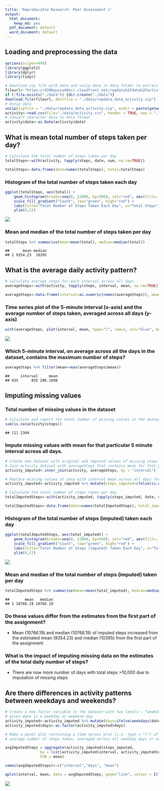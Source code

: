 ```yaml
---
title: 'Reproducible Research: Peer Assessment 1'
output:
  html_document:
    keep_md: yes
  pdf_document: default
  word_document: default
---
```



## Loading and preprocessing the data



```r
options(scipen=999)
library(ggplot2)
library(dplyr)
library(tidyr)
```


```r
# Download zip file with data and unzip data in data folder to extract datasets
fileurl<-"https://d396qusza40orc.cloudfront.net/repdata%2Fdata%2Factivity.zip"
if (!file.exists("./data")) {dir.create("./data")}
download.file(fileurl, destfile = "./data/repdata_data_activity.zip")
# Unzip data
unzip(zipfile = "./data/repdata_data_activity.zip", exdir = paste(getwd(),"/data", sep=""))
activity<-read.csv(file="./data/activity.csv", header = TRUE, sep = ",")
# Convert character date to data format
activity$date<-as.Date(activity$date)
```

## What is mean total number of steps taken per day?

```r
# Calculate the total number of steps taken per day
totalSteps<-with(activity, tapply(steps, date, sum, na.rm=TRUE))

totalSteps<-data.frame(date=names(totalSteps), total=totalSteps)
```

### Histogram of the total number of steps taken each day


```r
ggplot(totalSteps, aes(total)) +
    geom_histogram(breaks=seq(0, 22000, by=500), col="red", aes(fill=..count..)) +
    scale_fill_gradient("Count", low="green", high="red") +
    labs(title="Total Number of Steps Taken Each Day", x="Total Steps", y="Count")+
    ylim(0,12)
```

![](PA1_template_files/figure-html/figure1-1.png)<!-- -->

### Mean and median of the total number of steps taken per day


```r
totalSteps %>% summarise(mean=mean(total), median=median(total))
```

```
##      mean median
## 1 9354.23  10395
```

## What is the average daily activity pattern?

```r
# calculate average steps for each interval across all days
averageSteps<-with(activity, tapply(steps, interval, mean, na.rm=TRUE))

averageSteps<-data.frame(interval=as.numeric(names(averageSteps)), mean=averageSteps)
```

### Time series plot of the 5-minute interval (x-axis) and the average number of steps taken, averaged across all days (y-axis)


```r
with(averageSteps, plot(interval, mean, type="l", lwd=2, col="blue", main="Average Daily Activity Pattern", xlab="5 Minutes Interval", ylab="Average Steps"))
```

![](PA1_template_files/figure-html/figure2-1.png)<!-- -->

### Which 5-minute interval, on average across all the days in the dataset, contains the maximum number of steps?


```r
averageSteps %>% filter(mean==max(averageSteps$mean))
```

```
##     interval     mean
## 835      835 206.1698
```

## Imputing missing values

### Total number of missing values in the dataset


```r
# Calculate and report the total number of missing values in the dataset (i.e. the total number of rows with NAs)
sum(is.na(activity$steps))
```

```
## [1] 2304
```

### Impute missing values with mean for that particular 5 minute interval across all days.


```r
# Create new dataset with original and imputed values of missing steps
# Join activity dataset with averageSteps that contains mean for that particular 5 minute
activity_imputed<-inner_join(activity, averageSteps, by = "interval")

# Replace missing values of step with interval mean across all days for that particula interval
activity_imputed<-activity_imputed %>% mutate(steps_imputed=ifelse(is.na(steps), mean, steps))

# Calculate the total number of steps taken per day
totalImputedSteps<-with(activity_imputed, tapply(steps_imputed, date, sum, na.rm=TRUE))

totalImputedSteps<-data.frame(date=names(totalImputedSteps), total_imputed=totalImputedSteps)
```

### Histogram of the total number of steps (imputed) taken each day


```r
ggplot(totalImputedSteps, aes(total_imputed)) +
    geom_histogram(breaks=seq(0, 22000, by=500), col="red", aes(fill=..count..)) +
    scale_fill_gradient("Count", low="green", high="red") +
    labs(title="Total Number of Steps (imputed) Taken Each Day", x="Total Steps", y="Count")+
    ylim(0,12)
```

![](PA1_template_files/figure-html/figure3-1.png)<!-- -->

### Mean and median of the total number of steps (imputed) taken per day


```r
totalImputedSteps %>% summarise(mean=mean(total_imputed), median=median(total_imputed))
```

```
##       mean   median
## 1 10766.19 10766.19
```

### Do these values differ from the estimates from the first part of the assignment?
+ Mean (10766.19) and median (10766.19) of imputed steps increased from the estimated mean (9354.23) and median (10395) from the first part of the assignment

### What is the impact of imputing missing data on the estimates of the total daily number of steps?
+ There are now more number of days with total steps >10,000 due to imputation of missing steps


## Are there differences in activity patterns between weekdays and weekends?

```r
# Create a new factor variable in the dataset with two levels – “weekday” and “weekend” indicating whether a
# given date is a weekday or weekend day.
activity_imputed<-activity_imputed %>% mutate(days=ifelse(weekdays(date) %in% c("Saturday","Sunday"), "Weekend", "Weekday"))
activity_imputed$days<-as.factor(activity_imputed$days)
```


```r
# Make a panel plot containing a time series plot (i.e. type = "l") of the 5-minute interval (x-axis) and the 
# average number of steps taken, averaged across all weekday days or weekend days (y-axis)

avgImputedSteps = aggregate(activity_imputed$steps_imputed,
                by = list(activity_imputed$interval, activity_imputed$days),
                FUN = mean)

names(avgImputedSteps)<-c("interval","days", "mean")

qplot(interval, mean, data = avgImputedSteps, geom="line", colour = I("blue"), facets=days~., main = "Activity Patterns Between Weekdays and Weekends", xlab = "Interval", ylab = "Number of steps")
```

![](PA1_template_files/figure-html/figure4-1.png)<!-- -->

  
